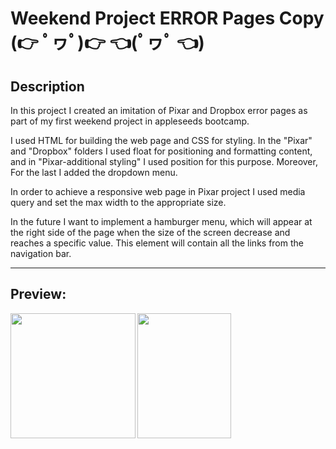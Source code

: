 # Weekend Project ERROR Pages Copy (👉 ﾟヮﾟ)👉 👈(ﾟヮﾟ 👈)

## Description

In this project I created an imitation of Pixar and Dropbox error pages as part of my first weekend project in appleseeds bootcamp.

I used HTML for building the web page and CSS for styling. In the "Pixar" and "Dropbox" folders I used float for positioning and formatting content, and in "Pixar-additional styling" I used position for this purpose. Moreover, For the last I added the dropdown menu.

In order to achieve a responsive web page in Pixar project I used media query and set the max width to the appropriate size.

In the future I want to implement a hamburger menu, which will appear at the right side of the page when the size of the screen decrease and reaches a specific value. This element will contain all the links from the navigation bar.

---

## Preview:

<a href="url"><img src="https://assets.dropbox.com/www/en-us/illustrations/spot/look-magnifying-glass.svg" align="left" height="200" width="200" ></a>
<a href="url"><img src="https://images.squarespace-cdn.com/content/v1/51cdafc4e4b09eb676a64e68/1470175715831-NUJOMI6VW13ZNT1MI0VB/image-asset.jpeg" align="left" height="200" width="150" ></a>
